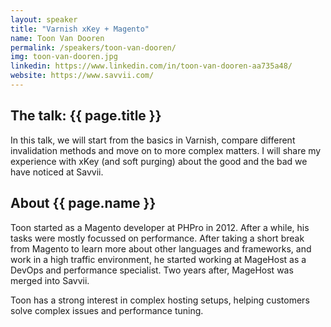 ```yaml
---
layout: speaker
title: "Varnish xKey + Magento"
name: Toon Van Dooren
permalink: /speakers/toon-van-dooren/
img: toon-van-dooren.jpg
linkedin: https://www.linkedin.com/in/toon-van-dooren-aa735a48/
website: https://www.savvii.com/
---
```


## The talk: {{ page.title }}

<p>In this talk, we will start from the basics in Varnish, compare different invalidation methods and move on to more complex matters. I will share my experience with xKey (and soft purging) about the good and the bad we have noticed at Savvii.</p>

## About {{ page.name }}

<p>Toon started as a Magento developer at PHPro in 2012. After a while, his tasks were mostly focussed on performance. After taking a short break from Magento to learn more about other languages and frameworks, and work in a high traffic environment, he started working at MageHost as a DevOps and performance specialist. Two years after, MageHost was merged into Savvii.</p>
<p>Toon has a strong interest in complex hosting setups, helping customers solve complex issues and performance tuning.</p>

